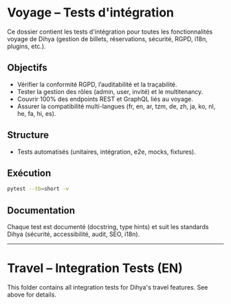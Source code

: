 # Voyage – Tests d'intégration

Ce dossier contient les tests d'intégration pour toutes les fonctionnalités voyage de Dihya (gestion de billets, réservations, sécurité, RGPD, i18n, plugins, etc.).

## Objectifs
- Vérifier la conformité RGPD, l’auditabilité et la traçabilité.
- Tester la gestion des rôles (admin, user, invité) et le multitenancy.
- Couvrir 100% des endpoints REST et GraphQL liés au voyage.
- Assurer la compatibilité multi-langues (fr, en, ar, tzm, de, zh, ja, ko, nl, he, fa, hi, es).

## Structure
- Tests automatisés (unitaires, intégration, e2e, mocks, fixtures).

## Exécution
```bash
pytest --tb=short -v
```

## Documentation
Chaque test est documenté (docstring, type hints) et suit les standards Dihya (sécurité, accessibilité, audit, SEO, i18n).

---

# Travel – Integration Tests (EN)

This folder contains all integration tests for Dihya's travel features. See above for details.
